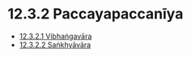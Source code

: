 # 12.3.2 Paccayapaccanīya

* [12.3.2.1 Vibhaṅgavāra](12.3.2/12.3.2.1.md)
* [12.3.2.2 Saṅkhyāvāra](12.3.2/12.3.2.2.md)
